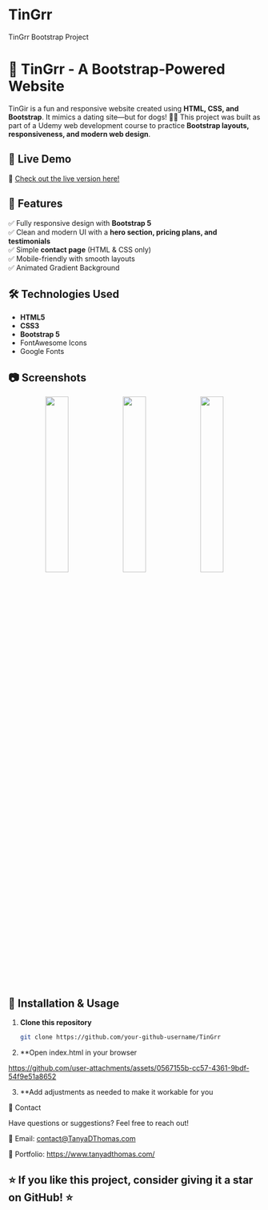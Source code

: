 # TinGrr
TinGrr Bootstrap Project

# 🐶 TinGrr - A Bootstrap-Powered Website

TinGir is a fun and responsive website created using **HTML, CSS, and Bootstrap**. It mimics a dating site—but for dogs! 🐶💙 This project was built as part of a Udemy web development course to practice **Bootstrap layouts, responsiveness, and modern web design**.

## 🚀 Live Demo  
🔗 [Check out the live version here!](https://your-github-username.github.io/Tindog-Bootstrap-Website/)  

## 📌 Features  
✅ Fully responsive design with **Bootstrap 5**  
✅ Clean and modern UI with a **hero section, pricing plans, and testimonials**  
✅ Simple **contact page** (HTML & CSS only)  
✅ Mobile-friendly with smooth layouts  
✅ Animated Gradient Background

## 🛠️ Technologies Used  
- **HTML5**  
- **CSS3**  
- **Bootstrap 5**  
- FontAwesome Icons  
- Google Fonts  

## 📷 Screenshots  

<p align="center">
  <img src="https://github.com/user-attachments/assets/e9faf22d-c2f0-4a1a-9f9e-4565a3dc5d67" width="30%" />
  <img src="https://github.com/user-attachments/assets/5ba5923f-a8bd-4648-b7d9-cf00d7d0d987" width="30%" />
  <img src="https://github.com/user-attachments/assets/4ce6ddb6-3504-48b2-901b-750ff22234bc" width="30%" />
</p>

## 📂 Installation & Usage  
1. **Clone this repository**
   ```bash
   git clone https://github.com/your-github-username/TinGrr
   ```
2. **Open index.html in your browser

https://github.com/user-attachments/assets/0567155b-cc57-4361-9bdf-54f9e51a8652

3. **Add adjustments as needed to make it workable for you

📧 Contact

Have questions or suggestions? Feel free to reach out!

📩 Email: contact@TanyaDThomas.com

🔗 Portfolio: https://www.tanyadthomas.com/


## ⭐ If you like this project, consider giving it a star on GitHub! ⭐



